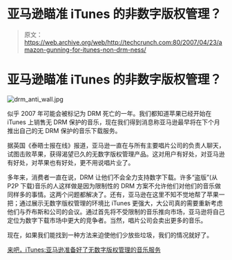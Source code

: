 # 亚马逊瞄准 iTunes 的非数字版权管理？

> 原文：<https://web.archive.org/web/http://techcrunch.com:80/2007/04/23/amazon-gunning-for-itunes-non-drm-ness/>

# 亚马逊瞄准 iTunes 的非数字版权管理？

![drm_anti_wall.jpg](img/1724748fe786fe17cd1420ecc01d7ffe.png)

似乎 2007 年可能会被标记为 DRM 死亡的一年。我们都知道苹果已经开始在 iTunes 上销售无 DRM 保护的音乐，现在我们得到消息称亚马逊最早将在下个月推出自己的无 DRM 保护的音乐下载服务。

据英国《泰晤士报在线》报道，亚马逊一直在与所有主要唱片公司的负责人聊天，试图击败苹果，获得渴望已久的无数字版权管理产品。这对用户有好处，对亚马逊有好处，对苹果也有好处，更不用说唱片业了。

多年来，消费者一直在说，DRM 让他们不会全力支持数字下载。许多“盗版”(从 P2P 下载)音乐的人这样做是因为限制性的 DRM 方案不允许他们对他们的音乐做同样多的事情。这两个问题都解决了。还有，亚马逊在这里不知不觉地帮了苹果一把；通过展示无数字版权管理的环境比 iTunes 更强大，大公司真的需要重新考虑他们与乔布斯和公司的会议。通过首先将不受限制的音乐推向市场，亚马逊将自己定位为数字下载市场中更大的竞争者。当然，唱片公司会卖出更多的音乐。

现在，如果我们能找到一种方法来迫使他们少放些垃圾，我们的情况就好了。

[来吧，iTunes:亚马逊准备好了无数字版权管理的音乐服务](https://web.archive.org/web/20210225234253/http://arstechnica.com/news.ars/post/20070423-bring-it-on-itunes-amazon-readying-drm-free-music-service.html)